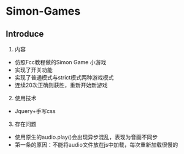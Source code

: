 # Simon-Games

## Introduce
1. 内容

* 仿照Fcc教程做的Simon Game 小游戏
* 实现了开关功能
* 实现了普通模式与strict模式两种游戏模式
* 连续20次正确则获胜，重新开始新游戏

2. 使用技术
* Jquery+手写css

3. 存在问题
* 使用原生的audio.play()会出现异步混乱，表现为音画不同步
* 第一条的原因：不能将audio文件放在js中加载，每次重新加载很慢的
